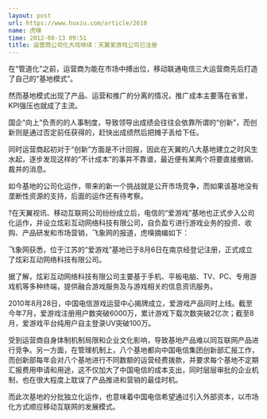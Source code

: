 ```yaml
---
layout: post
url: https://www.huxiu.com/article/2610
name: 虎嗅
time: 2012-08-13 09:51
title: 运营商公司化大戏继续：天翼爱游戏公司已注册
---
```

在“管道化”之前，运营商为能在市场中搏出位，移动联通电信三大运营商先后打造了自己的“基地模式”。

然而基地模式出现了产品、运营和推广的分离的情况，推广成本主要落在省里，KPI强压也就成了主流。

国企“向上”负责的的人事制度，导致领导出成绩会往往会依靠所谓的“创新”，而创新则是通过否定前任获得的，赶快出成绩然后把摊子丢给下任。

同时运营商起初对于“创新”方面是不计回报，因此在天翼的八大基地建立之时风生水起，逐步发现这样的“不计成本”的事并不靠谱，最近便有某两个将要直接撤销、裁并的消息。

如今基地的公司化运作，带来的新一个挑战就是公开市场竞争，而如果该基地没有垄断性资源的支持，后面的运作还有待考察。

?在天翼视讯、移动互联网公司纷纷成立后，电信的“爱游戏”基地也正式步入公司化运作，并设立炫彩互动网络科技有限公司，自负盈亏进行游戏业务的投资、收购、产品研发和市场营销，飞象网的报道，虎嗅摘编如下：

飞象网获悉，位于江苏的“爱游戏”基地已于8月6日在南京经登记注册，正式成立了炫彩互动网络科技有限公司。

据了解，炫彩互动网络科技有限公司主要基于手机、平板电脑、TV、PC、专用游戏机等多种终端，提供融合游戏服务及与游戏相关的信息资讯服务。

2010年8月28日，中国电信游戏运营中心揭牌成立，爱游戏产品同时上线。截至今年7月，爱游戏注册用户数突破6000万，累计游戏下载次数突破2亿次；截至8月，爱游戏平台纯用户自主登录UV突破100万。

受到运营商自身体制机制局限和企业文化影响，导致基地产品难以同互联网产品进行竞争。另一方面，在管理机制上，八个基地都向中国电信集团创新部汇报工作，而创新部每年会对八个基地进行不同数额的运营经费拨款，并要求每个基地不定期汇报费用申请和用途，这不仅加大了中国电信的成本支出，同时层层审批的企业机制，也在很大程度上耽误了产品推进和营销的最佳时机。

而此次基地的分批独立化运作，也意味着中国电信希望通过引入外部资本，以市场化方式顺应移动互联网的发展模式。

